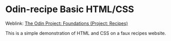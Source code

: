 # Odin-recipe Basic HTML/CSS

Weblink: [The Odin Project: Foundations (Project: Recipes)](https://www.theodinproject.com/lessons/foundations-recipes)

This is a simple demonstration of HTML and CSS on a faux recipes website.

